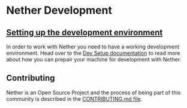 # Nether Development

## [Setting up the development environment](devsetup.md)

In order to work with Nether you need to have a working development environment. Head over to the [Dev Setup documentation](devsetup.md) to read more about how you can prepair your machine for development with Nether.

## Contributing

Nether is an Open Source Project and the process of being part of this community is described in the [CONTRIBUTING.md file](../../CONTRIBUTING.md).